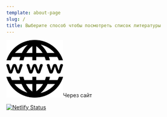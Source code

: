 ```yaml
---
template: about-page
slug: /
title: Выберите способ чтобы посмотреть список литературы 
---
```

<a href="/homework"><img src="/img/website-png-transparent.png" width="150px"></a>Через сайт



[![Netlify Status](https://api.netlify.com/api/v1/badges/29642afc-c00d-4ac8-b703-c5018f066cf6/deploy-status)](https://app.netlify.com/sites/listofliteraturestolin/deploys)

